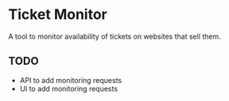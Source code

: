 # Ticket Monitor
A tool to monitor availability of tickets on websites that sell them.

## TODO

- API to add monitoring requests
- UI to add monitoring requests
